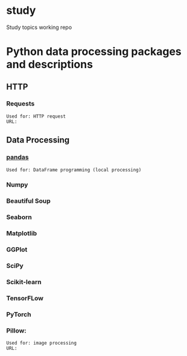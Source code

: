 # study
Study topics working repo

# Python data processing packages and descriptions
## HTTP 
### Requests
    Used for: HTTP request 
    URL: 
## Data Processing
### [pandas](https://pandas.pydata.org/)
    Used for: DataFrame programming (local processing) 
### Numpy
### Beautiful Soup
### Seaborn
### Matplotlib
### GGPlot
### SciPy
### Scikit-learn
### TensorFLow
### PyTorch
### Pillow: 
    Used for: image processing
    URL: 

